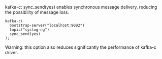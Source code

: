 kafka-c: sync_send(yes) enables synchronous message delivery, reducing the possibility of message loss.

```
kafka-c(
  bootstrap-server("localhost:9092")
  topic("syslog-ng")
  sync_send(yes)
);
```

Warning: this option also reduces significantly the performance of kafka-c driver.

